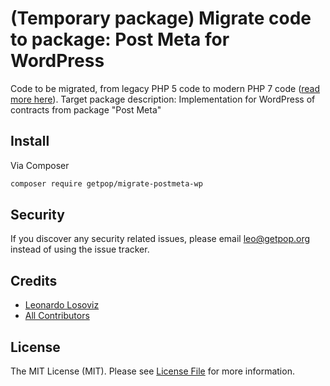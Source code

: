 # (Temporary package) Migrate code to package: Post Meta for WordPress

Code to be migrated, from legacy PHP 5 code to modern PHP 7 code ([read more here](https://github.com/leoloso/PoP#codebase-migration)). Target package description:  Implementation for WordPress of contracts from package "Post Meta"

## Install

Via Composer

``` bash
composer require getpop/migrate-postmeta-wp
```

## Security

If you discover any security related issues, please email leo@getpop.org instead of using the issue tracker.

## Credits

- [Leonardo Losoviz][link-author]
- [All Contributors][link-contributors]

## License

The MIT License (MIT). Please see [License File](LICENSE.md) for more information.

[ico-version]: https://img.shields.io/packagist/v/getpop/postmeta-wp.svg?style=flat-square
[ico-license]: https://img.shields.io/badge/license-MIT-brightgreen.svg?style=flat-square
[ico-travis]: https://img.shields.io/travis/getpop/postmeta-wp/master.svg?style=flat-square
[ico-scrutinizer]: https://img.shields.io/scrutinizer/coverage/g/getpop/postmeta-wp.svg?style=flat-square
[ico-code-quality]: https://img.shields.io/scrutinizer/g/getpop/postmeta-wp.svg?style=flat-square
[ico-downloads]: https://img.shields.io/packagist/dt/getpop/postmeta-wp.svg?style=flat-square

[link-packagist]: https://packagist.org/packages/getpop/postmeta-wp
[link-travis]: https://travis-ci.org/getpop/postmeta-wp
[link-scrutinizer]: https://scrutinizer-ci.com/g/getpop/postmeta-wp/code-structure
[link-code-quality]: https://scrutinizer-ci.com/g/getpop/postmeta-wp
[link-downloads]: https://packagist.org/packages/getpop/postmeta-wp
[link-author]: https://github.com/leoloso
[link-contributors]: ../../contributors
